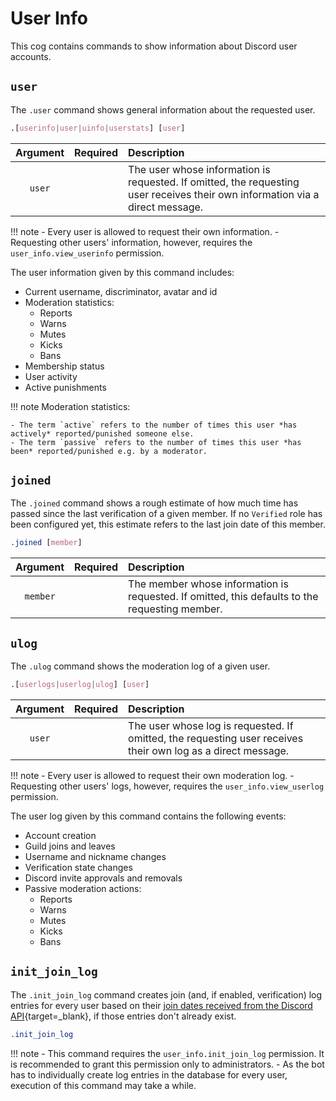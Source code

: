 # User Info

This cog contains commands to show information about Discord user accounts.

## `user`
The `.user` command shows general information about the requested user.

```css
.[userinfo|user|uinfo|userstats] [user]
```

|Argument|Required|Description|
|:------:|:------:|:----------|
|`user`||The user whose information is requested. If omitted, the requesting user receives their own information via a direct message.|

!!! note
    - Every user is allowed to request their own information.
    - Requesting other users' information, however, requires the `user_info.view_userinfo` permission.

The user information given by this command includes:

- Current username, discriminator, avatar and id
- Moderation statistics:
    - Reports
    - Warns
    - Mutes
    - Kicks
    - Bans
- Membership status
- User activity
- Active punishments

!!! note
    Moderation statistics:

    - The term `active` refers to the number of times this user *has actively* reported/punished someone else.
    - The term `passive` refers to the number of times this user *has been* reported/punished e.g. by a moderator.


## `joined`
The `.joined` command shows a rough estimate of how much time has passed since the last verification of a given member. If no `Verified` role has been configured yet, this estimate refers to the last join date of this member.

```css
.joined [member]
```

|Argument|Required|Description|
|:------:|:------:|:----------|
|`member`||The member whose information is requested. If omitted, this defaults to the requesting member.|


## `ulog`
The `.ulog` command shows the moderation log of a given user.

```css
.[userlogs|userlog|ulog] [user]
```

|Argument|Required|Description|
|:------:|:------:|:----------|
|`user`||The user whose log is requested. If omitted, the requesting user receives their own log as a direct message.|

!!! note
    - Every user is allowed to request their own moderation log.
    - Requesting other users' logs, however, requires the `user_info.view_userlog` permission.

The user log given by this command contains the following events:

- Account creation
- Guild joins and leaves
- Username and nickname changes
- Verification state changes
- Discord invite approvals and removals
- Passive moderation actions:
    - Reports
    - Warns
    - Mutes
    - Kicks
    - Bans


## `init_join_log`
The `.init_join_log` command creates join (and, if enabled, verification) log entries for every user based on their [join dates received from the Discord API](https://discordpy.readthedocs.io/en/latest/api.html#discord.Member.joined_at){target=_blank}, if those entries don't already exist.

```.css
.init_join_log
```

!!! note
    - This command requires the `user_info.init_join_log` permission. It is recommended to grant this permission only to administrators.
    - As the bot has to individually create log entries in the database for every user, execution of this command may take a while.
